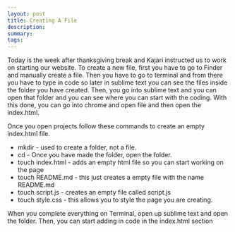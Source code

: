 ```yaml
---
layout: post
title: Creating A File
description: 
summary: 
tags:
---
```

Today is the week after thanksgiving break and Kajari instructed us to work on starting our website. To create a new file, first you have to go to Finder and manually create a file. Then you have to go to terminal and from there you have to type in code so later in sublime text you can see the files inside the folder you have created. Then, you go into sublime text and you can open that folder and you can see where you can start with the coding. With this done, you can go into chrome and open file and then open the index.html. 

Once you open projects follow these commands to create an empty index.html file.

* mkdir <name of folder>- used to create a folder, not a file.
* cd <name of folder> - Once you have made the folder, open the folder.
* touch index.html - adds an empty html file so you can start working on the page 
* touch README.md - this just creates a empty file with the name README.md
* touch script.js - creates an empty file called script.js
* touch style.css - this allows you to style the page you are creating.

When you complete everything on Terminal, open up sublime text and open the folder. Then, you can start adding in code in the index.html section 
